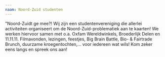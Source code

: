 ```yaml
---
naam: Noord-Zuid studenten
---
```

"Noord-Zuidt ge mee?!
Wij zijn een studentenvereniging die allerlei activiteiten organiseert om de Noord-Zuid-problematiek aan te kaarten! We werken hiervoor samen met o.a. Oxfam Wereldwinkels, Broederlijk Delen en 11.11.11.
Filmavonden, lezingen, feestjes, Big Brain Battle, Bio- & Fairtrade Brunch, duurzame kroegentochten,… voor iedereen wat wils!
Kom zeker eens langs en spreek ons aan!